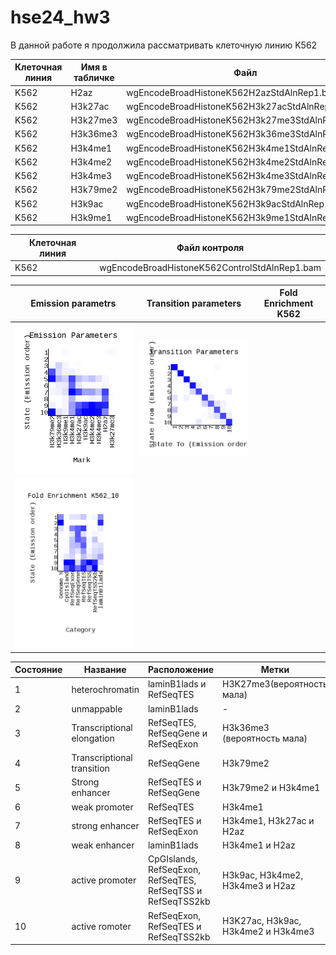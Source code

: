 # hse24_hw3
В данной работе я продолжила рассматривать клеточную линию K562

| Клеточная линия | Имя в табличке | Файл |
| - | - | - |
|K562 |H2az |wgEncodeBroadHistoneK562H2azStdAlnRep1.bam |
|K562 |H3k27ac |wgEncodeBroadHistoneK562H3k27acStdAlnRep1.bam
|K562 |H3k27me3 |wgEncodeBroadHistoneK562H3k27me3StdAlnRep1.bam | 
|K562 |H3k36me3 |wgEncodeBroadHistoneK562H3k36me3StdAlnRep1.bam |
|K562 |H3k4me1 |wgEncodeBroadHistoneK562H3k4me1StdAlnRep1.bam | 
|K562 |H3k4me2 |wgEncodeBroadHistoneK562H3k4me2StdAlnRep1.bam | 
|K562 |H3k4me3 |wgEncodeBroadHistoneK562H3k4me3StdAlnRep1.bam | 
|K562 |H3k79me2 |wgEncodeBroadHistoneK562H3k79me2StdAlnRep1.bam | 
|K562 |H3k9ac |wgEncodeBroadHistoneK562H3k9acStdAlnRep1.bam | 
|K562 |H3k9me1 |wgEncodeBroadHistoneK562H3k9me1StdAlnRep1.bam | 

|Клеточная линия | Файл контроля |
| - | - |
| K562 | wgEncodeBroadHistoneK562ControlStdAlnRep1.bam |

| Emission parametrs | Transition parameters | Fold Enrichment K562|
| - | - | - |
| ![image](https://github.com/prayforanya/hse24_hw3/blob/main/data/emissions_10.png) | ![image](https://github.com/prayforanya/hse24_hw3/blob/main/data/transitions_10.png) |
![image](https://github.com/prayforanya/hse24_hw3/blob/main/data/K562_10_overlap.png) |

| Состояние | Название | Расположение | Метки |
| - | - | - | - |
| 1 | heterochromatin |  laminB1lads и RefSeqTES  | H3K27me3(вероятность мала) |
| 2 | ﻿unmappable | laminB1lads | -  |
| 3 | Transcriptional elongation  | RefSeqTES, RefSeqGene и RefSeqExon | H3k36me3 (вероятность мала) |
| 4 | Transcriptional transition | RefSeqGene | H3k79me2 |
| 5 | Strong enhancer  |  RefSeqTES и RefSeqGene | H3k79me2 и H3k4me1 |
| 6 | weak promoter| RefSeqTES | H3k4me1|
| 7 |  strong enhancer | RefSeqTES и RefSeqExon | H3k4me1, H3k27ac и H2az |
| 8 | weak enhancer | laminB1lads | H3k4me1 и H2az 
| 9 |  active promoter | CpGIslands, RefSeqExon, RefSeqTES, RefSeqTSS и RefSeqTSS2kb | H3k9ac, H3k4me2, H3k4me3 и H2az|
| 10 | active romoter  | RefSeqExon, RefSeqTES и RefSeqTSS2kb | H3K27ac, H3k9ac, H3k4me2 и H3k4me3 |
